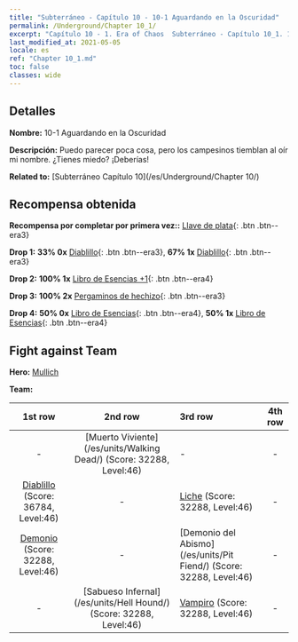 ```yaml
---
title: "Subterráneo - Capítulo 10 - 10-1 Aguardando en la Oscuridad"
permalink: /Underground/Chapter 10_1/
excerpt: "Capítulo 10 - 1. Era of Chaos  Subterráneo - Capítulo 10_1. 10-1 Aguardando en la Oscuridad"
last_modified_at: 2021-05-05
locale: es
ref: "Chapter 10_1.md"
toc: false
classes: wide
---
```


## Detalles

 **Nombre:** 10-1 Aguardando en la Oscuridad

 **Descripción:** Puedo parecer poca cosa, pero los campesinos tiemblan al oír mi nombre. ¿Tienes miedo? ¡Deberías!

 **Related to:** [Subterráneo Capítulo 10](/es/Underground/Chapter 10/)

## Recompensa obtenida

 **Recompensa por completar por primera vez::** [Llave de plata](/ItemsES/con_693/){: .btn .btn--era3}

 **Drop 1:** **33% 0x** [Diablillo](/ItemsES/unt_226/){: .btn .btn--era3}, **67% 1x** [Diablillo](/ItemsES/unt_226/){: .btn .btn--era3}

 **Drop 2:** **100% 1x** [Libro de Esencias +1](/ItemsES/mat_46/){: .btn .btn--era4}

 **Drop 3:** **100% 2x** [Pergaminos de hechizo](/ItemsES/con_694/){: .btn .btn--era3}

 **Drop 4:** **50% 0x** [Libro de Esencias](/ItemsES/mat_39/){: .btn .btn--era4}, **50% 1x** [Libro de Esencias](/ItemsES/mat_39/){: .btn .btn--era4}


## Fight against Team
 **Hero:** [Mullich](/es/heroes/Mullich/)

 **Team:**


  | 1st row | 2nd row | 3rd row | 4th row |
  |:----:|:----:|:----|:----:|
  | - | [Muerto Viviente](/es/units/Walking Dead/) (Score: 32288, Level:46)  | - | - |
  | [Diablillo](/es/units/Imp/) (Score: 36784, Level:46)  | - | [Liche](/es/units/Lich/) (Score: 32288, Level:46)  | - |
  | [Demonio](/es/units/Demon/) (Score: 32288, Level:46)  | - | [Demonio del Abismo](/es/units/Pit Fiend/) (Score: 32288, Level:46)  | - |
  | - | [Sabueso Infernal](/es/units/Hell Hound/) (Score: 32288, Level:46)  | [Vampiro](/es/units/Vampire/) (Score: 32288, Level:46)  | - |


